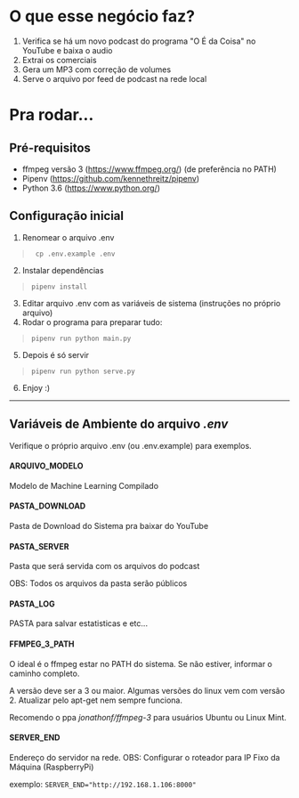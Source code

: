 # O que esse negócio faz?
1. Verifica se há um novo podcast do programa "O É da Coisa" no YouTube e baixa o audio
2. Extrai os comerciais
3. Gera um MP3 com correção de volumes
4. Serve o arquivo por feed de podcast na rede local

# Pra rodar...
## Pré-requisitos
- ffmpeg versão 3 (https://www.ffmpeg.org/) (de preferência no PATH)
- Pipenv (https://github.com/kennethreitz/pipenv)
- Python 3.6 (https://www.python.org/)

## Configuração inicial
1. Renomear o arquivo .env 
>``` cp .env.example .env```
2. Instalar dependências
>```pipenv install```
3. Editar arquivo .env com as variáveis de sistema (instruções no próprio arquivo)
4. Rodar o programa para preparar tudo:
>```pipenv run python main.py```
5. Depois é só servir
>```pipenv run python serve.py```
6. Enjoy :)

***

## Variáveis de Ambiente do arquivo _.env_
Verifique o próprio arquivo .env (ou .env.example) para exemplos.


#### ARQUIVO_MODELO
Modelo de Machine Learning Compilado


#### PASTA_DOWNLOAD
Pasta de Download do Sistema pra baixar do YouTube


#### PASTA_SERVER
Pasta que será servida com os arquivos do podcast

OBS: Todos os arquivos da pasta serão públicos


#### PASTA_LOG
PASTA para salvar estatisticas e etc...


#### FFMPEG_3_PATH
O ideal é o ffmpeg estar no PATH do sistema. Se não estiver, informar o caminho completo.

A versão deve ser a 3 ou maior. Algumas versões do linux vem com versão 2. Atualizar pelo apt-get nem sempre funciona.

Recomendo o ppa *jonathonf/ffmpeg-3* para usuários Ubuntu ou Linux Mint.

#### SERVER_END
Endereço do servidor na rede. OBS: Configurar o roteador para IP Fixo da Máquina (RaspberryPi)

exemplo: `SERVER_END="http://192.168.1.106:8000"`

